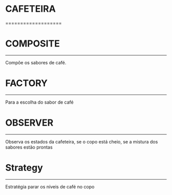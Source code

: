 # CAFETEIRA
===================
# COMPOSITE
-------------
Compõe os  sabores de café. 


# FACTORY
-------------
Para a escolha do sabor de café 

# OBSERVER
-------------
Observa os estados da cafeteira, se o copo está cheio, se a mistura dos sabores estão prontas 

# Strategy
-------------
Estratégia parar os níveis de café no copo
